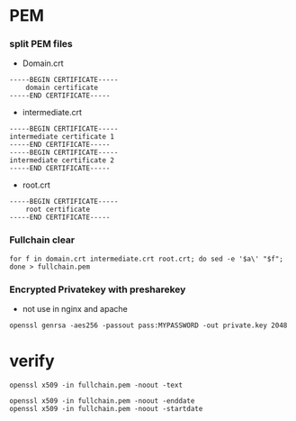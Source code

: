 # PEM

### split PEM files
 
- Domain.crt
```
-----BEGIN CERTIFICATE-----
    domain certificate
-----END CERTIFICATE-----
```
- intermediate.crt
```
-----BEGIN CERTIFICATE-----
intermediate certificate 1
-----END CERTIFICATE-----
-----BEGIN CERTIFICATE-----
intermediate certificate 2 
-----END CERTIFICATE-----
```
- root.crt
```   
-----BEGIN CERTIFICATE-----
    root certificate
-----END CERTIFICATE-----
```


### Fullchain clear
```
for f in domain.crt intermediate.crt root.crt; do sed -e '$a\' "$f"; done > fullchain.pem
```

### Encrypted Privatekey with presharekey
- not use in nginx and apache
```
openssl genrsa -aes256 -passout pass:MYPASSWORD -out private.key 2048
```

# verify
```
openssl x509 -in fullchain.pem -noout -text
```

```
openssl x509 -in fullchain.pem -noout -enddate
openssl x509 -in fullchain.pem -noout -startdate
```




